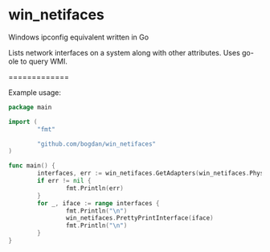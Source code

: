 win_netifaces
=============

Windows ipconfig equivalent written in Go

Lists network interfaces on a system along with other attributes.
Uses go-ole to query WMI.

=============

Example usage:
```go
package main

import (
        "fmt"

        "github.com/bogdan/win_netifaces"
)

func main() {
        interfaces, err := win_netifaces.GetAdapters(win_netifaces.Physical)
        if err != nil {
                fmt.Println(err)
        }
        for _, iface := range interfaces {
                fmt.Println("\n")
                win_netifaces.PrettyPrintInterface(iface)
                fmt.Println("\n")
        }
}
```
